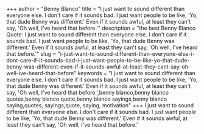 +++
author = "Benny Blanco"
title = "I just want to sound different than everyone else. I don't care if it sounds bad. I just want people to be like, 'Yo, that dude Benny was different.' Even if it sounds awful, at least they can't say, 'Oh well, I've heard that before.'"
description = "the best Benny Blanco Quote: I just want to sound different than everyone else. I don't care if it sounds bad. I just want people to be like, 'Yo, that dude Benny was different.' Even if it sounds awful, at least they can't say, 'Oh well, I've heard that before.'"
slug = "i-just-want-to-sound-different-than-everyone-else-i-dont-care-if-it-sounds-bad-i-just-want-people-to-be-like-yo-that-dude-benny-was-different-even-if-it-sounds-awful-at-least-they-cant-say-oh-well-ive-heard-that-before"
keywords = "I just want to sound different than everyone else. I don't care if it sounds bad. I just want people to be like, 'Yo, that dude Benny was different.' Even if it sounds awful, at least they can't say, 'Oh well, I've heard that before.',benny blanco,benny blanco quotes,benny blanco quote,benny blanco sayings,benny blanco saying,quotes, sayings,quote, saying, motivation"
+++
I just want to sound different than everyone else. I don't care if it sounds bad. I just want people to be like, 'Yo, that dude Benny was different.' Even if it sounds awful, at least they can't say, 'Oh well, I've heard that before.'
